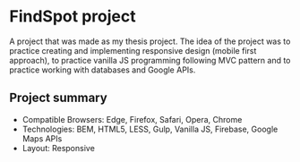 # FindSpot project

A project that was made as my thesis project. The idea of the project was to practice creating and implementing responsive design (mobile first approach), to practice vanilla JS programming following MVC pattern and to practice working with databases and Google APIs.

## Project summary
* Compatible Browsers: Edge, Firefox, Safari, Opera, Chrome
* Technologies: BEM, HTML5, LESS, Gulp, Vanilla JS, Firebase, Google Maps APIs
* Layout: Responsive
